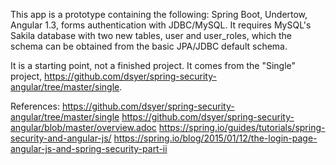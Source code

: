 This app is a prototype containing the following: Spring Boot, Undertow, Angular 1.3, forms authentication with JDBC/MySQL. It requires MySQL's Sakila database with two new tables, user and user_roles, which the schema can be obtained from the basic JPA/JDBC default schema.

It is a starting point, not a finished project. It comes from the "Single" project, https://github.com/dsyer/spring-security-angular/tree/master/single.

References:
https://github.com/dsyer/spring-security-angular/tree/master/single
https://github.com/dsyer/spring-security-angular/blob/master/overview.adoc
https://spring.io/guides/tutorials/spring-security-and-angular-js/
https://spring.io/blog/2015/01/12/the-login-page-angular-js-and-spring-security-part-ii

